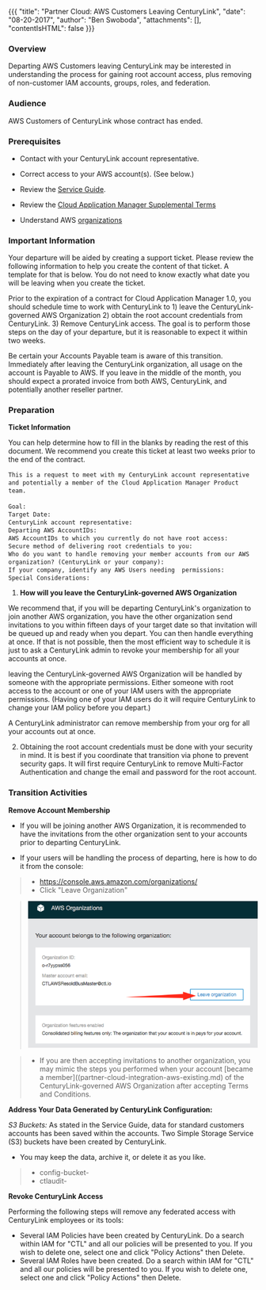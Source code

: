 {{{
  "title": "Partner Cloud: AWS Customers Leaving CenturyLink",
  "date": "08-20-2017",
  "author": "Ben Swoboda",
  "attachments": [],
  "contentIsHTML": false
}}}

### Overview

Departing AWS Customers leaving CenturyLink may be interested in understanding the process for gaining root account access, plus removing of non-customer IAM accounts, groups, roles, and federation.


### Audience

AWS Customers of CenturyLink whose contract has ended.

### Prerequisites

* Contact with your CenturyLink account representative.

* Correct access to your AWS account(s). (See below.)

* Review the [Service Guide](https://www.ctl.io/legal/cloud-application-manager/service-guide/).

* Review the [Cloud Application Manager Supplemental Terms](https://www.ctl.io/legal/cloud-application-manager/supplemental-terms/)

* Understand AWS [organizations](https://docs.aws.amazon.com/organizations/latest/userguide/orgs_introduction.html)



### Important Information

Your departure will be aided by creating a support ticket. Please review the following information to help you create the content of that ticket.  A template for that is below. You do not need to know exactly what date you will be leaving when you create the ticket.

Prior to the expiration of a contract for Cloud Application Manager 1.0, you should schedule time to work with CenturyLink to 1) leave the CenturyLink-governed AWS Organization 2) obtain the root account credentials from CenturyLink. 3) Remove CenturyLink access. The goal is to perform those steps on the day of your departure, but it is reasonable to expect it within two weeks.

Be certain your Accounts Payable team is aware of this transition. Immediately after leaving the CenturyLink organization, all usage on the account is Payable to AWS. If you leave in the middle of the month, you should expect a prorated invoice from both AWS, CenturyLink, and potentially another reseller partner.

### Preparation

**Ticket Information**

You can help determine how to fill in the blanks by reading the rest of this document. We recommend you create this ticket at least two weeks prior to the end of the contract.

```
This is a request to meet with my CenturyLink account representative and potentially a member of the Cloud Application Manager Product team.

Goal:
Target Date:
CenturyLink account representative:
Departing AWS AccountIDs:
AWS AccountIDs to which you currently do not have root access:
Secure method of delivering root credentials to you:
Who do you want to handle removing your member accounts from our AWS organization? (CenturyLink or your company):
If your company, identify any AWS Users needing  permissions:
Special Considerations:
```

1. **How will you leave the CenturyLink-governed AWS Organization**

We recommend that, if you will be departing CenturyLink's organization to join another AWS organization, you have the other organization send invitations to you within fifteen days of your target date so that invitation will be queued up and ready when you depart. You can then handle everything at once. If that is not possible, then the most efficient way to schedule it is just to ask a CenturyLink admin to revoke your membership for all your accounts at once.

leaving the CenturyLink-governed AWS Organization will be handled by someone with the appropriate permissions. Either someone with root access to the account or one of your IAM users with the appropriate permissions. (Having one of your IAM users do it will require CenturyLink to change your IAM policy before you depart.)

A CenturyLink administrator can remove membership from your org for all your accounts out at once.


2. Obtaining the root account credentials must be done with your security in mind.  It is best if you coordinate that transition via phone to prevent security gaps. It will first require CenturyLink to remove Multi-Factor Authentication and change the email and password for the root account.

### Transition Activities

**Remove Account Membership**

* If you will be joining another AWS Organization, it is recommended to have the invitations from the other organization sent to your accounts prior to departing CenturyLink.

* If your users will be handling the process of departing, here is how to do it from the console:

> * https://console.aws.amazon.com/organizations/
> * Click "Leave Organization"

> ![Leave  AWS Organization](../../images/cloud-application-manager/CAM_COA_LeaveOrg1.png)

> * If you are then accepting invitations to another organization, you may mimic the steps you performed when your account [became a member]((partner-cloud-integration-aws-existing.md) of the CenturyLink-governed AWS Organization after accepting Terms and Conditions.


**Address Your Data Generated by CenturyLink Configuration:**

*S3 Buckets:*
 As stated in the Service Guide, data for standard customers accounts has been saved within the accounts. Two Simple Storage Service (S3) buckets have been created by CenturyLink.
 * You may keep the data, archive it, or delete it as you like.
> * config-bucket-<accountID>
> * ctlaudit-<accountID>

**Revoke CenturyLink Access**

Performing the following steps will remove any federated access with CenturyLink employees or its tools:
* Several IAM Policies have been created by CenturyLink. Do a search within IAM for "CTL" and all our policies will be presented to you. If you wish to delete one, select one and click "Policy Actions" then Delete.
* Several IAM Roles have been created. Do a search within IAM for "CTL" and all our policies will be presented to you. If you wish to delete one, select one and click "Policy Actions" then Delete.
